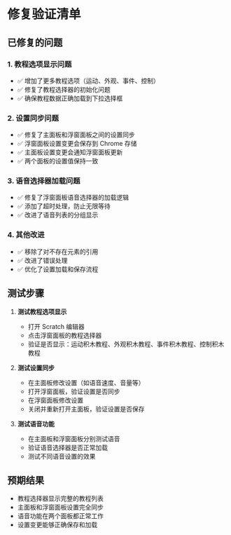 # 修复验证清单

## 已修复的问题

### 1. 教程选项显示问题
- ✅ 增加了更多教程选项（运动、外观、事件、控制）
- ✅ 修复了教程选择器的初始化问题
- ✅ 确保教程数据正确加载到下拉选择框

### 2. 设置同步问题
- ✅ 修复了主面板和浮窗面板之间的设置同步
- ✅ 浮窗面板设置变更会保存到 Chrome 存储
- ✅ 主面板设置变更会通知浮窗面板更新
- ✅ 两个面板的设置值保持一致

### 3. 语音选择器加载问题
- ✅ 修复了浮窗面板语音选择器的加载逻辑
- ✅ 添加了超时处理，防止无限等待
- ✅ 改进了语音列表的分组显示

### 4. 其他改进
- ✅ 移除了对不存在元素的引用
- ✅ 改进了错误处理
- ✅ 优化了设置加载和保存流程

## 测试步骤

1. **测试教程选项显示**
   - 打开 Scratch 编辑器
   - 点击浮窗面板的教程选择器
   - 验证是否显示：运动积木教程、外观积木教程、事件积木教程、控制积木教程

2. **测试设置同步**
   - 在主面板修改设置（如语音速度、音量等）
   - 打开浮窗面板，验证设置是否同步
   - 在浮窗面板修改设置
   - 关闭并重新打开主面板，验证设置是否保存

3. **测试语音功能**
   - 在主面板和浮窗面板分别测试语音
   - 验证语音选择器是否正常加载
   - 测试不同语音设置的效果

## 预期结果

- 教程选择器显示完整的教程列表
- 主面板和浮窗面板设置完全同步
- 语音功能在两个面板都正常工作
- 设置变更能够正确保存和加载